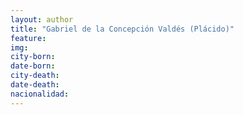```yaml
---
layout: author
title: "Gabriel de la Concepción Valdés (Plácido)"
feature:
img: 
city-born:
date-born: 
city-death: 
date-death:
nacionalidad:
---
```


